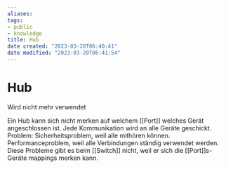 ```yaml
---
aliases: 
tags: 
- public
- knowledge
title: Hub
date created: "2023-03-20T06:40:41"
date modified: "2023-03-20T06:41:54"
---
```


# Hub

Wird nicht mehr verwendet

Ein Hub kann sich nicht merken auf welchem [[Port]] welches Gerät angeschlossen ist. Jede Kommunikation wird an alle Geräte geschickt. Problem: Sicherheitsproblem, weil alle mithören können. Performanceproblem, weil alle Verbindungen ständig verwendet werden. Diese Probleme gibt es beim [[Switch]] nicht, weil er sich die [[Port]]s-Geräte mappings merken kann.